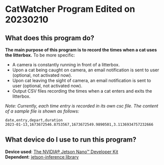 # CatWatcher Program Edited on 20230210
## What does this program do?
**The main purpose of this program is to record the times when a cat uses the litterbox.** To be more specific:
- A camera is constantly running in front of a litterbox.
- Upon a cat being caught on camera, an email notification is sent to user (optional, not activated now).
- Upon cat leaving the sight of camera, an email notification is sent to user (optional, not activated now).
- Output CSV files recording the times when a cat enters and exits the litterbox.

*Note: Currently, each time entry is recorded in its own csc file. The content of a sample file is shown as follows:*
```
date,entry,depart,duration
2023-01-13,1673672546.8753567,1673672549.9890501,3.1136934757232666
```
## What device do I use to run this program?  
**Device used**: [The NVIDIA® Jetson Nano™ Developer Kit](https://developer.nvidia.com/embedded/learn/get-started-jetson-nano-devkit#write)<br>
**Dependent**: [jetson-inference library](https://github.com/dusty-nv/jetson-inference)


